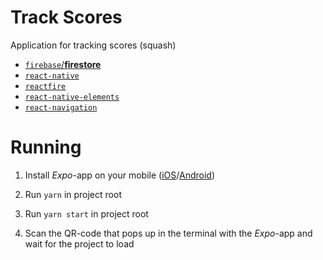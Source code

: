 # Track Scores

Application for tracking scores (squash)

* [`firebase`/**firestore**](https://firebase.google.com/docs/firestore)
* [`react-native`](https://reactnative.dev/)
* [`reactfire`](https://github.com/FirebaseExtended/reactfire)
* [`react-native-elements`](https://react-native-elements.github.io/react-native-elements/docs/overview.html)
* [`react-navigation`](https://reactnavigation.org/docs/tab-based-navigation)

# Running

1. Install _Expo_-app on your mobile ([iOS](https://apps.apple.com/app/apple-store/id982107779)/[Android](https://play.google.com/store/apps/details?id=host.exp.exponent&referrer=www))

2. Run `yarn` in project root
3. Run `yarn start` in project root
4. Scan the QR-code that pops up in the terminal with the _Expo_-app and wait for the project to load
